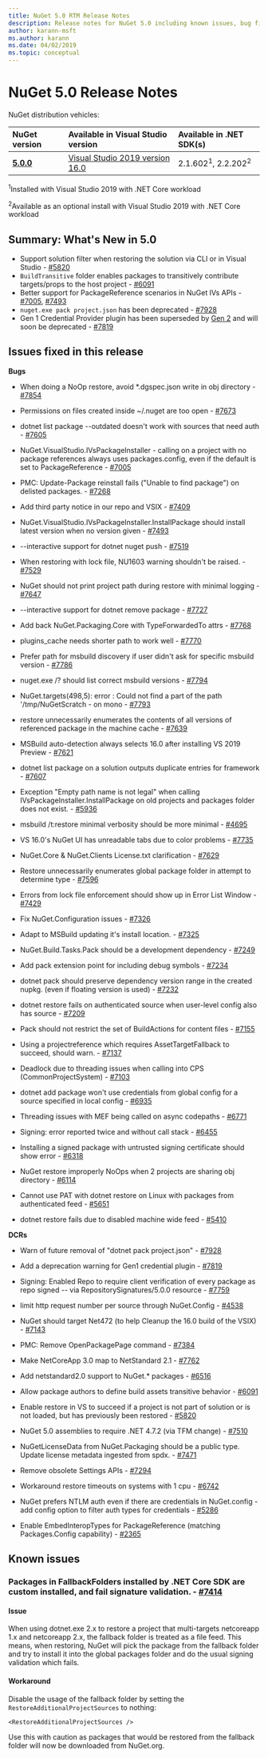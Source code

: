 ```yaml
---
title: NuGet 5.0 RTM Release Notes
description: Release notes for NuGet 5.0 including known issues, bug fixes, new features, and DCRs.
author: karann-msft
ms.author: karann
ms.date: 04/02/2019
ms.topic: conceptual
---
```


# NuGet 5.0 Release Notes

NuGet distribution vehicles:

| NuGet version | Available in Visual Studio version| Available in .NET SDK(s)|
|:---|:---|:---|
| [**5.0.0**](https://nuget.org/downloads) | [Visual Studio 2019 version 16.0](https://visualstudio.microsoft.com/downloads/) | 2.1.602<sup>1</sup>, 2.2.202<sup>2</sup> |

<sup>1</sup>Installed with Visual Studio 2019 with .NET Core workload 

<sup>2</sup>Available as an optional install with Visual Studio 2019 with .NET Core workload

## Summary: What's New in 5.0

* Support solution filter when restoring the solution via CLI or in Visual Studio - [#5820](https://github.com/NuGet/Home/issues/5820)
* `BuildTransitive` folder enables packages to transitively contribute targets/props to the host project - [#6091](https://github.com/NuGet/Home/issues/6091)
* Better support for PackageReference scenarios in NuGet IVs APIs - [#7005](https://github.com/NuGet/Home/issues/7005), [#7493](https://github.com/NuGet/Home/issues/7493)
* `nuget.exe pack project.json` has been deprecated - [#7928](https://github.com/NuGet/Home/issues/7928)
* Gen 1 Credential Provider plugin has been superseded by [Gen 2](https://aka.ms/nuget-cross-platform-authentication-plugin) and will soon be deprecated - [#7819](https://github.com/NuGet/Home/issues/7819)

## Issues fixed in this release

**Bugs**

* When doing a NoOp restore, avoid *.dgspec.json write in obj directory - [#7854](https://github.com/NuGet/Home/issues/7854)

* Permissions on files created inside ~/.nuget are too open - [#7673](https://github.com/NuGet/Home/issues/7673)

* dotnet list package --outdated doesn't work with sources that need auth - [#7605](https://github.com/NuGet/Home/issues/7605)

* NuGet.VisualStudio.IVsPackageInstaller - calling on a project with no package references always uses packages.config, even if the default is set to PackageReference - [#7005](https://github.com/NuGet/Home/issues/7005)

* PMC: Update-Package reinstall fails ("Unable to find package") on delisted packages. - [#7268](https://github.com/NuGet/Home/issues/7268)

* Add third party notice in our repo and VSIX - [#7409](https://github.com/NuGet/Home/issues/7409)

* NuGet.VisualStudio.IVsPackageInstaller.InstallPackage should install latest version when no version given - [#7493](https://github.com/NuGet/Home/issues/7493)

* --interactive support for dotnet nuget push - [#7519](https://github.com/NuGet/Home/issues/7519)

* When restoring with lock file, NU1603 warning shouldn't be raised. - [#7529](https://github.com/NuGet/Home/issues/7529)

* NuGet should not print project path during restore with minimal logging - [#7647](https://github.com/NuGet/Home/issues/7647)

* --interactive support for dotnet remove package - [#7727](https://github.com/NuGet/Home/issues/7727)

* Add back NuGet.Packaging.Core with TypeForwardedTo attrs - [#7768](https://github.com/NuGet/Home/issues/7768)

* plugins_cache needs shorter path to work well - [#7770](https://github.com/NuGet/Home/issues/7770)

* Prefer path for msbuild discovery if user didn't ask for specific msbuild version - [#7786](https://github.com/NuGet/Home/issues/7786)

* nuget.exe /? should list correct msbuild versions - [#7794](https://github.com/NuGet/Home/issues/7794)

* NuGet.targets(498,5): error : Could not find a part of the path '/tmp/NuGetScratch - on mono - [#7793](https://github.com/NuGet/Home/issues/7793)

* restore unnecessarily enumerates the contents of all versions of referenced package in the machine cache - [#7639](https://github.com/NuGet/Home/issues/7639)

* MSBuild auto-detection always selects 16.0 after installing VS 2019 Preview - [#7621](https://github.com/NuGet/Home/issues/7621)

* dotnet list package on a solution outputs duplicate entries for framework - [#7607](https://github.com/NuGet/Home/issues/7607)

* Exception "Empty path name is not legal" when calling IVsPackageInstaller.InstallPackage on old projects and packages folder does not exist. - [#5936](https://github.com/NuGet/Home/issues/5936)

* msbuild /t:restore minimal verbosity should be more minimal - [#4695](https://github.com/NuGet/Home/issues/4695)

* VS 16.0's NuGet UI has unreadable tabs due to color problems - [#7735](https://github.com/NuGet/Home/issues/7735)

* NuGet.Core & NuGet.Clients License.txt clarification - [#7629](https://github.com/NuGet/Home/issues/7629)

* Restore unnecessarily enumerates global package folder in attempt to determine type - [#7596](https://github.com/NuGet/Home/issues/7596)

* Errors from lock file enforcement should show up in Error List Window - [#7429](https://github.com/NuGet/Home/issues/7429)

* Fix NuGet.Configuration issues - [#7326](https://github.com/NuGet/Home/issues/7326)

* Adapt to MSBuild updating it's install location.  - [#7325](https://github.com/NuGet/Home/issues/7325)

* NuGet.Build.Tasks.Pack should be a development dependency - [#7249](https://github.com/NuGet/Home/issues/7249)

* Add pack extension point for including debug symbols - [#7234](https://github.com/NuGet/Home/issues/7234)

* dotnet pack should preserve dependency version range in the created nupkg. (even if floating version is used) - [#7232](https://github.com/NuGet/Home/issues/7232)

* dotnet restore fails on authenticated source when user-level config also has source - [#7209](https://github.com/NuGet/Home/issues/7209)

* Pack should not restrict the set of BuildActions for content files - [#7155](https://github.com/NuGet/Home/issues/7155)

* Using a projectreference which requires AssetTargetFallback to succeed, should warn. - [#7137](https://github.com/NuGet/Home/issues/7137)

* Deadlock due to threading issues when calling into CPS (CommonProjectSystem) - [#7103](https://github.com/NuGet/Home/issues/7103)

* dotnet add package won't use credentials from global config for a source specified in local config - [#6935](https://github.com/NuGet/Home/issues/6935)

* Threading issues with MEF being called on async codepaths - [#6771](https://github.com/NuGet/Home/issues/6771)

* Signing:  error reported twice and without call stack - [#6455](https://github.com/NuGet/Home/issues/6455)

* Installing a signed package with untrusted signing certificate should show error - [#6318](https://github.com/NuGet/Home/issues/6318)

* NuGet restore improperly NoOps when 2 projects are sharing obj directory - [#6114](https://github.com/NuGet/Home/issues/6114)

* Cannot use PAT with dotnet restore on Linux with packages from authenticated feed - [#5651](https://github.com/NuGet/Home/issues/5651)

* dotnet restore fails due to disabled machine wide feed - [#5410](https://github.com/NuGet/Home/issues/5410)

**DCRs**

* Warn of future removal of "dotnet pack project.json" - [#7928](https://github.com/NuGet/Home/issues/7928)
 
* Add a deprecation warning for Gen1 credential plugin - [#7819](https://github.com/NuGet/Home/issues/7819)
 
* Signing: Enabled Repo to require client verification of every package as repo signed -- via RepositorySignatures/5.0.0 resource - [#7759](https://github.com/NuGet/Home/issues/7759)

* limit http request number per source through NuGet.Config - [#4538](https://github.com/NuGet/Home/issues/4538)

* NuGet should target Net472 (to help Cleanup the 16.0 build of the VSIX) - [#7143](https://github.com/NuGet/Home/issues/7143)

* PMC: Remove OpenPackagePage command - [#7384](https://github.com/NuGet/Home/issues/7384)

* Make NetCoreApp 3.0 map to NetStandard 2.1 - [#7762](https://github.com/NuGet/Home/issues/7762)

* Add netstandard2.0 support to NuGet.* packages - [#6516](https://github.com/NuGet/Home/issues/6516)

* Allow package authors to define build assets transitive behavior - [#6091](https://github.com/NuGet/Home/issues/6091)

* Enable restore in VS to succeed if a project is not part of solution or is not loaded, but has previously been restored - [#5820](https://github.com/NuGet/Home/issues/5820)

* NuGet 5.0 assemblies to require .NET 4.7.2 (via TFM change) - [#7510](https://github.com/NuGet/Home/issues/7510)

* NuGetLicenseData from NuGet.Packaging should be a public type. Update license metadata ingested from spdx. - [#7471](https://github.com/NuGet/Home/issues/7471)

* Remove obsolete Settings APIs - [#7294](https://github.com/NuGet/Home/issues/7294)

* Workaround restore timeouts on systems with 1 cpu - [#6742](https://github.com/NuGet/Home/issues/6742)

* NuGet prefers NTLM auth even if there are credentials in NuGet.config - add config option to filter auth types for credentials - [#5286](https://github.com/NuGet/Home/issues/5286)

* Enable EmbedInteropTypes for PackageReference (matching Packages.Config capability) - [#2365](https://github.com/NuGet/Home/issues/2365)

## Known issues

### Packages in FallbackFolders installed by .NET Core SDK are custom installed, and fail signature validation. - [#7414](https://github.com/NuGet/Home/issues/7414)
#### Issue
When using dotnet.exe 2.x to restore a project that multi-targets netcoreapp 1.x and netcoreapp 2.x, the fallback folder is treated as a file feed. This means, when restoring, NuGet will pick the package from the fallback folder and try to install it into the global packages folder and do the usual signing validation which fails.<br>
#### Workaround
Disable the usage of the fallback folder by setting the `RestoreAdditionalProjectSources` to nothing:

`<RestoreAdditionalProjectSources />`

Use this with caution as packages that would be restored from the fallback folder will now be downloaded from NuGet.org.
